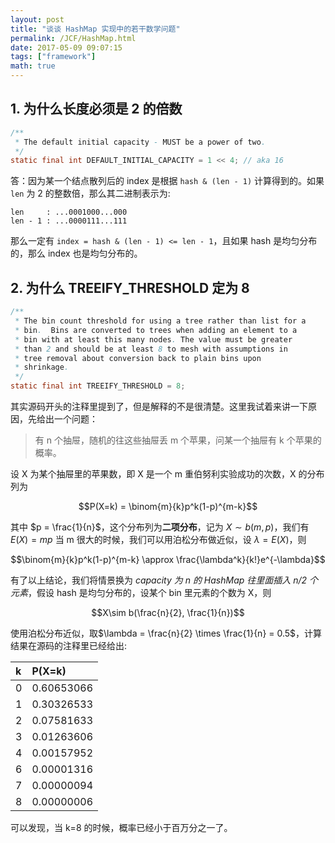 ```yaml
---
layout: post
title: "谈谈 HashMap 实现中的若干数学问题"
permalink: /JCF/HashMap.html
date: 2017-05-09 09:07:15
tags: ["framework"]
math: true
---
```


## 1. 为什么长度必须是 2 的倍数
```java
/**
 * The default initial capacity - MUST be a power of two.
 */
static final int DEFAULT_INITIAL_CAPACITY = 1 << 4; // aka 16
```
答：因为某一个结点散列后的 index 是根据 `hash & (len - 1)` 计算得到的。如果 `len` 为 2 的整数倍，那么其二进制表示为:
```text
len     : ...0001000...000
len - 1 : ...0000111...111
```
那么一定有 `index = hash & (len - 1) <= len - 1`，且如果 hash 是均匀分布的，那么 index 也是均匀分布的。

## 2. 为什么 TREEIFY_THRESHOLD 定为 8
```java
/**
 * The bin count threshold for using a tree rather than list for a
 * bin.  Bins are converted to trees when adding an element to a
 * bin with at least this many nodes. The value must be greater
 * than 2 and should be at least 8 to mesh with assumptions in
 * tree removal about conversion back to plain bins upon
 * shrinkage.
 */
static final int TREEIFY_THRESHOLD = 8;
```
其实源码开头的注释里提到了，但是解释的不是很清楚。这里我试着来讲一下原因，先给出一个问题：

>有 n 个抽屉，随机的往这些抽屉丢 m 个苹果，问某一个抽屉有 k 个苹果的概率。

设 X 为某个抽屉里的苹果数，即 X 是一个 m 重伯努利实验成功的次数，X 的分布列为

$$P(X=k) = \binom{m}{k}p^k(1-p)^{m-k}$$

其中 $p = \frac{1}{n}$，这个分布列为**二项分布**，记为 $X\sim b(m,p)$，我们有 $E(X) = mp$
当 m 很大的时候，我们可以用泊松分布做近似，设 $\lambda = E(X)$，则

$$\binom{m}{k}p^k(1-p)^{m-k} \approx \frac{\lambda^k}{k!}e^{-\lambda}$$

有了以上结论，我们将情景换为 *capacity 为 n 的 HashMap 往里面插入 n/2 个元素*，假设 hash 是均匀分布的，设某个 bin 里元素的个数为 X，则

$$X\sim b(\frac{n}{2}, \frac{1}{n})$$

使用泊松分布近似，取$\lambda = \frac{n}{2} \times \frac{1}{n} = 0.5$，计算结果在源码的注释里已经给出:

| k | P(X=k)     |
|:--|:-----------|
| 0 | 0.60653066 |
| 1 | 0.30326533 |
| 2 | 0.07581633 |
| 3 | 0.01263606 |
| 4 | 0.00157952 |
| 6 | 0.00001316 |
| 7 | 0.00000094 |
| 8 | 0.00000006 |

可以发现，当 k=8 的时候，概率已经小于百万分之一了。
